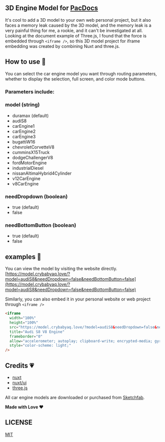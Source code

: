 ## 3D Engine Model for [PacDocs](https://crybabyaq.love)
It's cool to add a 3D model to your own web personal project, but it also faces a memory leak caused by the 3D model, and the memory leak is a very painful thing for me, a rookie, and it can't be investigated at all. Looking at the document example of Three.js, I found that the force is embedded through `<iframe />`, so this 3D model project for iframe embedding was created by combining Nuxt and three.js.

## How to use 🔧
You can select the car engine model you want through routing parameters, whether to display the selection, full screen, and color mode buttons.

### Parameters include:

### model (string)
- duramax (default)
- audiS8
- carEngine1
- carEngine2
- carEngine3
- bugattiW16
- chevroletCorvetteV8
- cumminsX15Truck
- dodgeChallengerV8
- fordMotorEngine
- industrialDiesel
- nissanAltimaHybrid4Cylinder
- v12CarEngine
- v8CarEngine

### needDropdown (boolean)
- true (default)
- false

### needBottomButton (boolean)
- true (default)
- false

## examples 📃
You can view the model by visiting the website directly.
[https://model.crybabyaq.love/?model=audiS8&needDropdown=false&needBottomButton=false](https://model.crybabyaq.love/?model=audiS8&needDropdown=false&needBottomButton=false)

Similarly, you can also embed it in your personal website or web project through `<iframe />`

```html
<iframe
  width="100%"
  height="100%"
  src="https://model.crybabyaq.love/?model=audiS8&needDropdown=false&needBottomButton=false"
  title="Audi S8 V8 Engine"
  frameborder="0"
  allow="accelerometer; autoplay; clipboard-write; encrypted-media; gyroscope;"
  style="color-scheme: light;"
/>
```

## Credits 💗
- [nuxt](https://github.com/nuxt/nuxt)
- [nuxt/ui](https://github.com/nuxt/ui)
- [three.js](https://github.com/mrdoob/three.js)

All car engine models are downloaded or purchased from [Sketchfab](https://sketchfab.com).

**Made with Love ❤️**

## LICENSE

[MIT](./LICENSE)

